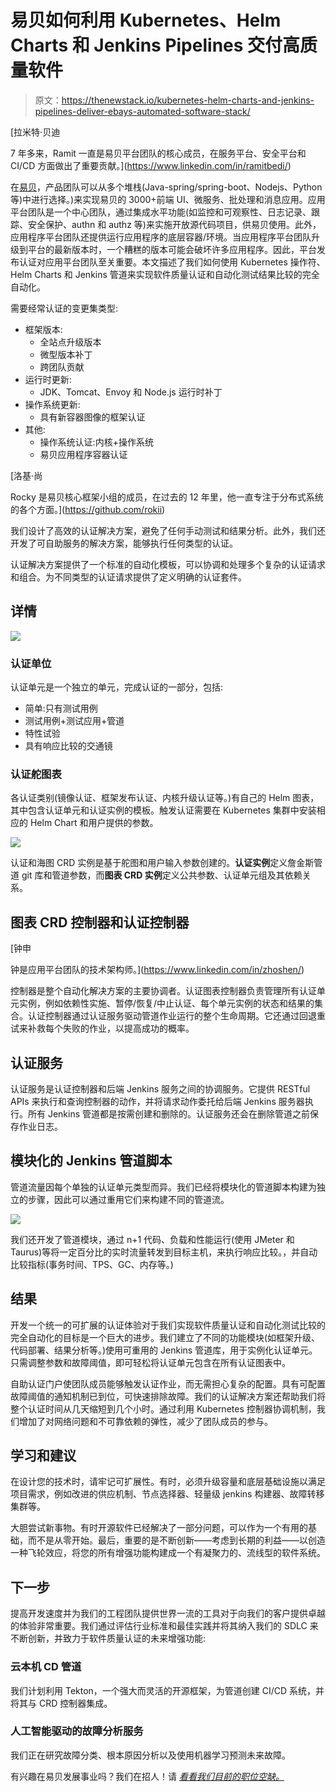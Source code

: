 # 易贝如何利用 Kubernetes、Helm Charts 和 Jenkins Pipelines 交付高质量软件

> 原文：<https://thenewstack.io/kubernetes-helm-charts-and-jenkins-pipelines-deliver-ebays-automated-software-stack/>

[](https://www.linkedin.com/in/ramitbedi/)

 [拉米特·贝迪

7 年多来，Ramit 一直是易贝平台团队的核心成员，在服务平台、安全平台和 CI/CD 方面做出了重要贡献。](https://www.linkedin.com/in/ramitbedi/) [](https://www.linkedin.com/in/ramitbedi/)

在[易贝](https://tech.ebayinc.com/?utm_content=inline-mention)，产品团队可以从多个堆栈(Java-spring/spring-boot、Nodejs、Python 等)中进行选择。)来实现易贝的 3000+前端 UI、微服务、批处理和消息应用。应用平台团队是一个中心团队，通过集成水平功能(如监控和可观察性、日志记录、跟踪、安全保护、authn 和 authz 等)来实施开放源代码项目，供易贝使用。此外，应用程序平台团队还提供运行应用程序的底层容器/环境。当应用程序平台团队升级到平台的最新版本时，一个糟糕的版本可能会破坏许多应用程序。因此，平台发布认证对应用平台团队至关重要。本文描述了我们如何使用 Kubernetes 操作符、Helm Charts 和 Jenkins 管道来实现软件质量认证和自动化测试结果比较的完全自动化。

需要经常认证的变更集类型:

*   框架版本:
    *   全站点升级版本
    *   微型版本补丁
    *   跨团队贡献
*   运行时更新:
    *   JDK、Tomcat、Envoy 和 Node.js 运行时补丁
*   操作系统更新:
    *   具有新容器图像的框架认证
*   其他:
    *   操作系统认证:内核+操作系统
    *   易贝应用程序容器认证

 [洛基·尚

Rocky 是易贝核心框架小组的成员，在过去的 12 年里，他一直专注于分布式系统的各个方面。](https://github.com/rokii) 

我们设计了高效的认证解决方案，避免了任何手动测试和结果分析。此外，我们还开发了可自助服务的解决方案，能够执行任何类型的认证。

认证解决方案提供了一个标准的自动化模板，可以协调和处理多个复杂的认证请求和组合。为不同类型的认证请求提供了定义明确的认证套件。

## **详情**

[![](img/ed040fa1c471ce8945f5503877b012ff.png)](https://cdn.thenewstack.io/media/2021/03/9dbf3a47-image4.png)

### **认证单位**

认证单元是一个独立的单元，完成认证的一部分，包括:

*   简单:只有测试用例
*   测试用例+测试应用+管道
*   特性试验
*   具有响应比较的交通镜

### **认证舵图表**

各认证类别(镜像认证、框架发布认证、内核升级认证等。)有自己的 Helm 图表，其中包含认证单元和认证实例的模板。触发认证需要在 Kubernetes 集群中安装相应的 Helm Chart 和用户提供的参数。

[![](img/695c8aeb0d1f4b4a80c054fa909c550e.png)](https://cdn.thenewstack.io/media/2021/03/6f89028c-image3.png)

认证和海图 CRD 实例是基于舵图和用户输入参数创建的。**认证实例**定义詹金斯管道 git 库和管道参数，而**图表 CRD 实例**定义公共参数、认证单元组及其依赖关系。

## **图表 CRD 控制器和认证控制器**

 [钟申

钟是应用平台团队的技术架构师。](https://www.linkedin.com/in/zhoshen/) 

控制器是整个自动化解决方案的主要协调者。认证图表控制器负责管理所有认证单元实例，例如依赖性实施、暂停/恢复/中止认证、每个单元实例的状态和结果的集合。认证控制器通过认证服务驱动管道作业运行的整个生命周期。它还通过回退重试来补救每个失败的作业，以提高成功的概率。

## **认证服务**

认证服务是认证控制器和后端 Jenkins 服务之间的协调服务。它提供 RESTful APIs 来执行和查询控制器的动作，并将请求动作委托给后端 Jenkins 服务器执行。所有 Jenkins 管道都是按需创建和删除的。认证服务还会在删除管道之前保存作业日志。

## **模块化的 Jenkins 管道脚本**

管道流量因每个单独的认证单元类型而异。我们已经将模块化的管道脚本构建为独立的步骤，因此可以通过重用它们来构建不同的管道流。

[![](img/ff0f20d271529560dd12352ade55aea1.png)](https://cdn.thenewstack.io/media/2021/03/d7ecace3-image2.png)

我们还开发了管道模块，通过 n+1 代码、负载和性能运行(使用 JMeter 和 Taurus)等将一定百分比的实时流量转发到目标主机，来执行响应比较。，并自动比较指标(事务时间、TPS、GC、内存等。)

## **结果**

开发一个统一的可扩展的认证体验对于我们实现软件质量认证和自动化测试比较的完全自动化的目标是一个巨大的进步。我们建立了不同的功能模块(如框架升级、代码部署、结果分析等。)使用可重用的 Jenkins 管道库，用于实例化认证单元。只需调整参数和故障阈值，即可轻松将认证单元包含在所有认证图表中。

自助认证门户使团队成员能够触发认证作业，而无需担心复杂的配置。具有可配置故障阈值的通知机制已到位，可快速排除故障。我们的认证解决方案还帮助我们将整个认证时间从几天缩短到几个小时。通过利用 Kubernetes 控制器协调机制，我们增加了对网络问题和不可靠依赖的弹性，减少了团队成员的参与。

## **学习和建议**

在设计您的技术时，请牢记可扩展性。有时，必须升级容量和底层基础设施以满足项目需求，例如改进的供应机制、节点选择器、轻量级 jenkins 构建器、故障转移集群等。

大胆尝试新事物。有时开源软件已经解决了一部分问题，可以作为一个有用的基础，而不是从零开始。最后，重要的是不断创新——考虑到长期的利益——以创造一种飞轮效应，将您的所有增强功能构建成一个有凝聚力的、流线型的软件系统。

## **下一步**

提高开发速度并为我们的工程团队提供世界一流的工具对于向我们的客户提供卓越的体验非常重要。我们通过评估行业标准和最佳实践并将其纳入我们的 SDLC 来不断创新，并致力于软件质量认证的未来增强功能:

### 云本机 CD 管道

我们计划利用 Tekton，一个强大而灵活的开源框架，为管道创建 CI/CD 系统，并将其与 CRD 控制器集成。

### 人工智能驱动的故障分析服务

我们正在研究故障分类、根本原因分析以及使用机器学习预测未来故障。

有兴趣在易贝发展事业吗？我们在招人！请 [*看看我们目前的职位空缺。*](https://ebay.to/eBayCareers)

<svg xmlns:xlink="http://www.w3.org/1999/xlink" viewBox="0 0 68 31" version="1.1"><title>Group</title> <desc>Created with Sketch.</desc></svg>